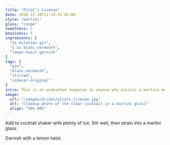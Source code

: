 ```yaml
---
title: "Pilot’s License"
date: 2018-12-10T12:24:35-05:00
style: "martini"
glass: "coupe"
sweetness: 2
booziness: 3
ingredients: [
  "2¼ Aviation gin",
  "¾ oz blanc vermouth",
  "lemon twist garnish"
]
tags: [
  "gin",
  "blanc-vermouth",
  "stirred",
  "sidecar-original"
]
intro: This is an unabashed response to anyone who insists a martini must be dry. Aviation is a sweeter, less juniper-heavy gin that shines with a moderately sweet blanc vermouth.
image:
  url: "/images/drinks/pilots-license.jpg"
  alt: "Closeup photo of the clear cocktail in a martini glass"
  align: "50% 40%"
---
```

Add to cocktail shaker with plenty of ice. Stir well, then strain into a martini glass.

Garnish with a lemon twist.
